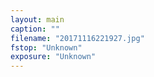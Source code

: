 ```yaml
---
layout: main
caption: ""
filename: "20171116221927.jpg"
fstop: "Unknown"
exposure: "Unknown"
---
```

